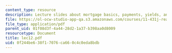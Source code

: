 ```yaml
---
content_type: resource
description: Lecture slides about mortgage basics, payments, yields, and values.
file: https://ol-ocw-studio-app-qa.s3.amazonaws.com/courses/11-431j-real-estate-finance-and-investment-fall-2006/0f244be638f17076ca660c4c0eda8bdb_lec12.pdf
file_type: application/pdf
parent_uid: 01f08d3f-4a44-28d2-1a37-b398aa0d8009
resourcetype: Document
title: lec12.pdf
uid: 0f244be6-38f1-7076-ca66-0c4c0eda8bdb
---
```

